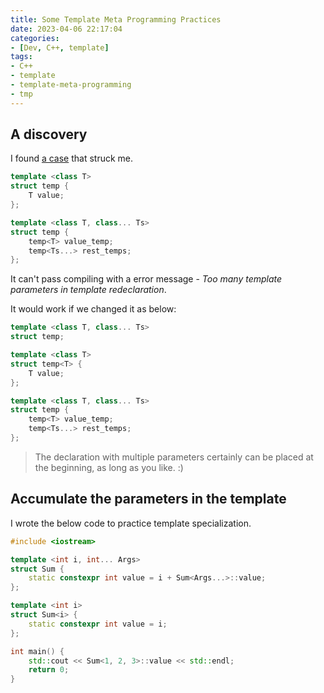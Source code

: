 ```yaml
---
title: Some Template Meta Programming Practices
date: 2023-04-06 22:17:04
categories:
- [Dev, C++, template]
tags:
- C++
- template
- template-meta-programming
- tmp
---
```


## A discovery

I found [a case](https://www.zhihu.com/question/593538067/answer/2967552181) that struck me.

```C++
template <class T>
struct temp {
    T value;
};

template <class T, class... Ts>
struct temp {
    temp<T> value_temp;
    temp<Ts...> rest_temps;
};
```

It can't pass compiling with a error message - *Too many template parameters in template redeclaration*.

It would work if we changed it as below:

```C++
template <class T, class... Ts>
struct temp;

template <class T>
struct temp<T> {
    T value;
};

template <class T, class... Ts>
struct temp {
    temp<T> value_temp;
    temp<Ts...> rest_temps;
};
```

> The declaration with multiple parameters certainly can be placed at the beginning, as long as you like. :)

## Accumulate the parameters in the template

I wrote the below code to practice template specialization.

```C++
#include <iostream>

template <int i, int... Args>
struct Sum {
    static constexpr int value = i + Sum<Args...>::value;
};

template <int i>
struct Sum<i> {
    static constexpr int value = i;
};

int main() {
    std::cout << Sum<1, 2, 3>::value << std::endl;
    return 0;
}
```

